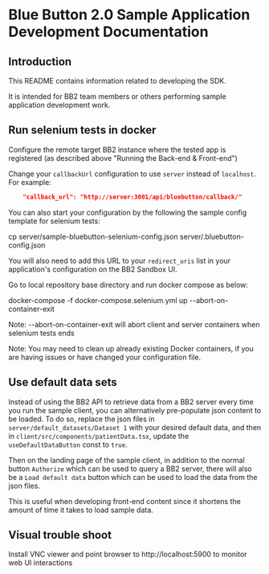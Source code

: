 # Blue Button 2.0 Sample Application Development Documentation

## Introduction

This README contains information related to developing the SDK.

It is intended for BB2 team members or others performing sample application development work.

## Run selenium tests in docker

Configure the remote target BB2 instance where the tested app is registered (as described above "Running the Back-end & Front-end")

Change your `callbackUrl` configuration to use `server` instead of `localhost`. For example:
```JSON
    "callback_url": "http://server:3001/api/bluebutton/callback/"
```

You can also start your configuration by the following the sample config template for selenium tests:

cp server/sample-bluebutton-selenium-config.json server/.bluebutton-config.json

You will also need to add this URL to your `redirect_uris` list in your application's configuration on the BB2 Sandbox UI.

Go to local repository base directory and run docker compose as below:

docker-compose -f docker-compose.selenium.yml up --abort-on-container-exit

Note: --abort-on-container-exit will abort client and server containers when selenium tests ends

Note: You may need to clean up already existing Docker containers, if you are having issues or have changed your configuration file.

## Use default data sets

Instead of using the BB2 API to retrieve data from a BB2 server every time you run the
sample client, you can alternatively pre-populate json content to be loaded. To do so,
replace the json files in `server/default_datasets/Dataset 1` with your desired default
data, and then in `client/src/components/patientData.tsx`, update the 
`useDefaultDataButton` const to `true`. 

Then on the landing page of the sample client, in addition to the normal button
`Authorize` which can be used to query a BB2 server, there will also be a
`Load default data` button which can be used to load the data from the json files.

This is useful when developing front-end content since it shortens the amount of time
it takes to load sample data.

## Visual trouble shoot

Install VNC viewer and point browser to http://localhost:5900 to monitor web UI interactions